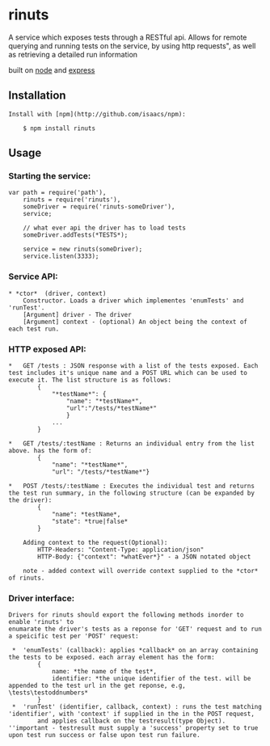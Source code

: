 ﻿
# rinuts
  
  A service which exposes tests through a RESTful api. Allows for remote querying and running tests on the service, by using http requests", as well as retrieving a detailed run information
    
  built on [node](http://nodejs.org) and [express](http://github.com/visionmedia/express) 

## Installation

    Install with [npm](http://github.com/isaacs/npm):
    
        $ npm install rinuts

## Usage

### Starting the service:
        
    var path = require('path'),
        rinuts = require('rinuts'),
        someDriver = require('rinuts-someDriver'),
        service;
        
        // what ever api the driver has to load tests
        someDriver.addTests(*TESTS*);
                
        service = new rinuts(someDriver);
        service.listen(3333);

### Service API:
           
    * *ctor*  (driver, context)
        Constructor. Loads a driver which implementes 'enumTests' and 'runTest'.
        [Argument] driver - The driver        
		[Argument] context - (optional) An object being the context of each test run.         
    
### HTTP exposed API:

    *	GET /tests : JSON response with a list of the tests exposed. Each test includes it's unique name and a POST URL which can be used to execute it. The list structure is as follows:
            {
                "*testName*": {
                    "name": "*testName*",                    
                    "url":"/tests/*testName*"
                    }
                ...
            }

    *	GET /tests/:testName : Returns an individual entry from the list above. has the form of:
			{
				"name": "*testName*",				
				"url": "/tests/*testName*"}
    
    *	POST /tests/:testName : Executes the individual test and returns the test run summary, in the following structure (can be expanded by the driver):            
            {
                "name": *testName*,                
                "state": *true|false*                
            }
			
		Adding context to the request(Optional):		
			HTTP-Headers: "Content-Type: application/json"
			HTTP-Body: {"context": *whatEver*}" - a JSON notated object
		
		note - added context will override context supplied to the *ctor* of rinuts.


### Driver interface:
    
    Drivers for rinuts should export the following methods inorder to enable 'rinuts' to 
    enumarate the driver's tests as a reponse for 'GET' request and to run a speicific test per 'POST' request:
     
     *  'enumTests' (callback): applies *callback* on an array containing the tests to be exposed. each array element has the form:
            {
                name: *the name of the test*,
                identifier: *the unique identifier of the test. will be appended to the test url in the get reponse, e.g, \tests\testoddnumbers*
            }
     *  'runTest' (identifier, callback, context) : runs the test matching 'identifier', with 'context' if supplied in the in the POST request,
            and applies callback on the testresult(type Object). ''important - testresult must supply a 'success' property set to true upon test run success or false upon test run failure.
        
        